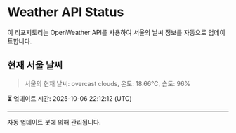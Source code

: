 
# Weather API Status

이 리포지토리는 OpenWeather API를 사용하여 서울의 날씨 정보를 자동으로 업데이트합니다.

## 현재 서울 날씨
> 서울의 현재 날씨: overcast clouds, 온도: 18.66°C, 습도: 96%

⏳ 업데이트 시간: 2025-10-06 22:12:12 (UTC)

---
자동 업데이트 봇에 의해 관리됩니다.
